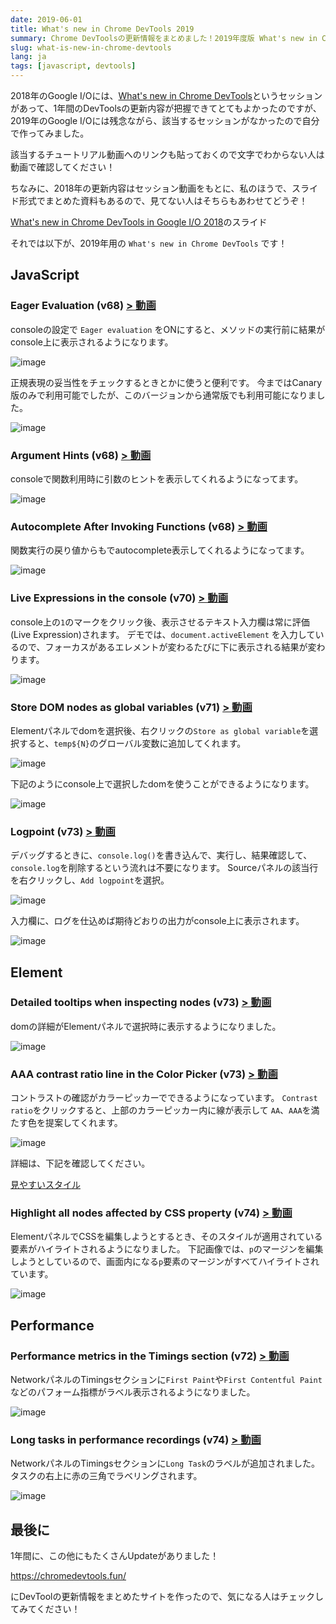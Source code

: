 ```yaml
---
date: 2019-06-01
title: What's new in Chrome DevTools 2019
summary: Chrome DevToolsの更新情報をまとめました！2019年度版 What's new in ChromeDevtools!.
slug: what-is-new-in-chrome-devtools
lang: ja
tags: [javascript, devtools]
---
```


2018年のGoogle I/Oには、[What's new in Chrome DevTools](https://www.youtube.com/watch?v=mfuE53x4b3k&list=PLNYkxOF6rcIC4NQeXpdAy0RbOACI66Hvf&index=8&t=0s)というセッションがあって、1年間のDevToolsの更新内容が把握できてとてもよかったのですが、2019年のGoogle I/Oには残念ながら、該当するセッションがなかったので自分で作ってみました。

該当するチュートリアル動画へのリンクも貼っておくので文字でわからない人は動画で確認してください！

ちなみに、2018年の更新内容はセッション動画をもとに、私のほうで、スライド形式でまとめた資料もあるので、見てない人はそちらもあわせてどうぞ！

[What's new in Chrome DevTools in Google I/O 2018](https://docs.google.com/presentation/d/1FCu_lbsqAhwUpg7pg3Wr__-oeZItXju3ozWfV2GNZ2k/edit?usp=sharing)のスライド

それでは以下が、2019年用の `What's new in Chrome DevTools` です！

## JavaScript

### Eager Evaluation (v68) [ > 動画](https://chromedevtools.fun/versions/v68#eager-evaluation)

consoleの設定で `Eager evaluation` をONにすると、メソッドの実行前に結果がconsole上に表示されるようになります。

![image](https://i.gyazo.com/0cd520a0d8cb1dbaca760b18ec5afb1b.png)

正規表現の妥当性をチェックするときとかに使うと便利です。
今まではCanary版のみで利用可能でしたが、このバージョンから通常版でも利用可能になりました。

![image](https://i.gyazo.com/1542791f418040fca340a53395104a1f.png)

### Argument Hints (v68) [ > 動画](https://chromedevtools.fun/versions/v68#argument-hints)

consoleで関数利用時に引数のヒントを表示してくれるようになってます。

![image](https://i.gyazo.com/080a0ad0fd3d3d1be5e1561d5d8879cf.png)

### Autocomplete After Invoking Functions (v68) [ > 動画](https://chromedevtools.fun/versions/v68#autocomplete-after-invoking-functions)

関数実行の戻り値からもでautocomplete表示してくれるようになってます。

![image](https://i.gyazo.com/19d412c972d98e8168e299a2f60f6e9b.png)

### Live Expressions in the console (v70) [ > 動画](https://chromedevtools.fun/versions/v70#live-expressions-in-the-console)

console上の`1`のマークをクリック後、表示させるテキスト入力欄は常に評価(Live Expression)されます。
デモでは、`document.activeElement` を入力しているので、フォーカスがあるエレメントが変わるたびに下に表示される結果が変わります。

![image](https://i.gyazo.com/8208b85dac508579ce4d9a6e02df7031.png)

### Store DOM nodes as global variables (v71) [ > 動画](https://chromedevtools.fun/versions/v71#store-dom-nodes-as-global-variables)

Elementパネルでdomを選択後、右クリックの`Store as global variable`を選択すると、`temp${N}`のグローバル変数に追加してくれます。

![image](https://i.gyazo.com/9f5cc7b7868703cb425f5b8b65ae2503.png)

下記のようにconsole上で選択したdomを使うことができるようになります。

![image](https://i.gyazo.com/568c269f755884cc2daaf5f1f2e35d4c.png)


### Logpoint (v73) [ > 動画](https://chromedevtools.fun/versions/v73#logpoints)

デバッグするときに、`console.log()`を書き込んで、実行し、結果確認して、`console.log`を削除するという流れは不要になります。
Sourceパネルの該当行を右クリックし、`Add logpoint`を選択。

![image](https://i.gyazo.com/05d100536ddb0b024052edd27694ef0e.png)

入力欄に、ログを仕込めば期待どおりの出力がconsole上に表示されます。

![image](https://i.gyazo.com/eff3023b797382ca04f20c68b552a751.png)


## Element

### Detailed tooltips when inspecting nodes (v73) [ > 動画](https://chromedevtools.fun/versions/v73#detailed-tooltips-when-inspecting-nodes)

domの詳細がElementパネルで選択時に表示するようになりました。

![image](https://i.gyazo.com/75bb084bdc77608d641915961a1980f6.png)

### AAA contrast ratio line in the Color Picker (v73) [ > 動画](https://chromedevtools.fun/versions/v73#aaa-contrast-ratio-line-in-the-color-picker)

コントラストの確認がカラーピッカーでできるようになっています。
`Contrast ratio`をクリックすると、上部のカラーピッカー内に線が表示して `AA`、`AAA`を満たす色を提案してくれます。

![image](https://i.gyazo.com/b8599016891b21e7994beb180fa928f1.png)

詳細は、下記を確認してください。

[見やすいスタイル](https://developers.google.com/web/fundamentals/accessibility/accessible-styles#color_and_contrast)

### Highlight all nodes affected by CSS property (v74) [ > 動画](https://chromedevtools.fun/versions/v74#highlight-all-nodes-affected-by-css-property)

ElementパネルでCSSを編集しようとするとき、そのスタイルが適用されている要素がハイライトされるようになりました。
下記画像では、`p`のマージンを編集しようとしているので、画面内になる`p`要素のマージンがすべてハイライトされています。

![image](https://i.gyazo.com/68558d4e64b838dd89fec55e2796dde6.png)


## Performance

### Performance metrics in the Timings section (v72) [ > 動画](https://chromedevtools.fun/versions/v72/#performance-metrics-in-the-timings-section)

NetworkパネルのTimingsセクションに`First Paint`や`First Contentful Paint`などのパフォーム指標がラベル表示されるようになりました。

![image](https://i.gyazo.com/56ac198e4d12f74b7b6dcdf99898a646.png)


### Long tasks in performance recordings (v74) [ > 動画](https://chromedevtools.fun/versions/v74#long-tasks-and-first-paint-in-performance-recordings)

NetworkパネルのTimingsセクションに`Long Task`のラベルが追加されました。
タスクの右上に赤の三角でラベリングされます。

![image](https://i.gyazo.com/16bea4cbd6b45d3ab35373a45bc96401.png)


## 最後に

1年間に、この他にもたくさんUpdateがありました！

https://chromedevtools.fun/

にDevToolの更新情報をまとめたサイトを作ったので、気になる人はチェックしてみてください！













